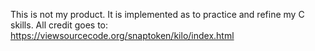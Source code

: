 This is not my product. It is implemented as to practice and refine my C skills. All credit goes to:
https://viewsourcecode.org/snaptoken/kilo/index.html
